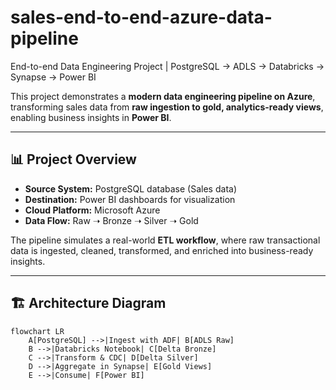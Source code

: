 # sales-end-to-end-azure-data-pipeline
End-to-end Data Engineering Project | PostgreSQL → ADLS → Databricks → Synapse → Power BI

This project demonstrates a **modern data engineering pipeline on Azure**, transforming sales data from **raw ingestion to gold, analytics-ready views**, enabling business insights in **Power BI**.  

---

## 📊 Project Overview
- **Source System:** PostgreSQL database (Sales data)  
- **Destination:** Power BI dashboards for visualization  
- **Cloud Platform:** Microsoft Azure  
- **Data Flow:** Raw ➝ Bronze ➝ Silver ➝ Gold  

The pipeline simulates a real-world **ETL workflow**, where raw transactional data is ingested, cleaned, transformed, and enriched into business-ready insights.  

---

## 🏗️ Architecture Diagram
```mermaid
flowchart LR
    A[PostgreSQL] -->|Ingest with ADF| B[ADLS Raw]
    B -->|Databricks Notebook| C[Delta Bronze]
    C -->|Transform & CDC| D[Delta Silver]
    D -->|Aggregate in Synapse| E[Gold Views]
    E -->|Consume| F[Power BI]
